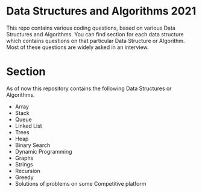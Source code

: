 # Data Structures and Algorithms 2021
This repo contains various coding questions, based on various Data Structures and Algorithms. You can find section for 
each data 
structure which contains questions on that particular Data Structure or Algorithm.
Most of these questions are widely asked in an interview. 
# Section
As of now this repository contains the following Data Structures or Algorithms.
 - Array
 - Stack
 - Queue
 - Linked List
 - Trees
 - Heap
 - Binary Search
 - Dynamic Programming
 - Graphs
 - Strings
 - Recursion
 - Greedy  
 - Solutions of problems on some Competitive platform